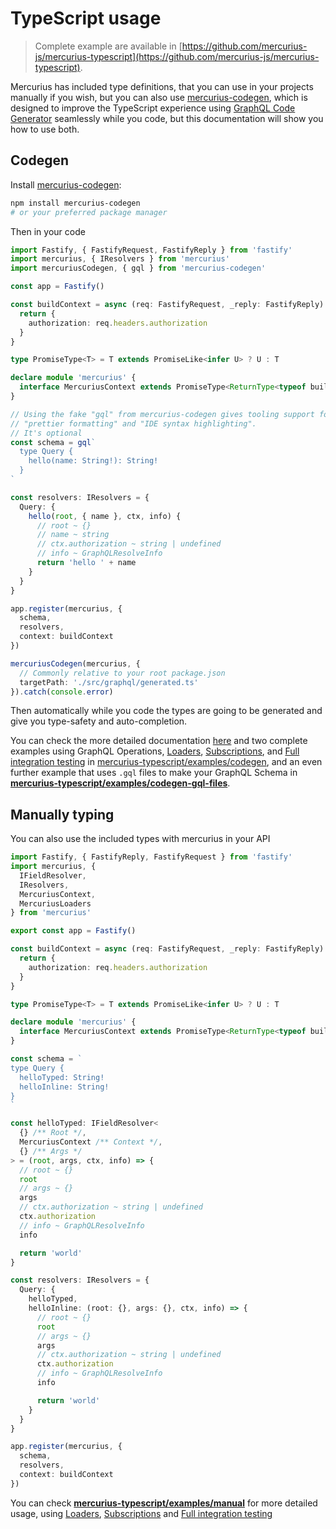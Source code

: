 # TypeScript usage

> Complete example are available in [https://github.com/mercurius-js/mercurius-typescript](https://github.com/mercurius-js/mercurius-typescript).

Mercurius has included type definitions, that you can use in your projects manually if you wish, but you can also use [mercurius-codegen](https://github.com/mercurius-js/mercurius-typescript/tree/master/packages/mercurius-codegen), which is designed to improve the TypeScript experience using [GraphQL Code Generator](https://graphql-code-generator.com/) seamlessly while you code, but this documentation will show you how to use both.

## Codegen

Install [mercurius-codegen](https://github.com/mercurius-js/mercurius-typescript/tree/master/packages/mercurius-codegen):

```bash
npm install mercurius-codegen
# or your preferred package manager
```

Then in your code

```ts
import Fastify, { FastifyRequest, FastifyReply } from 'fastify'
import mercurius, { IResolvers } from 'mercurius'
import mercuriusCodegen, { gql } from 'mercurius-codegen'

const app = Fastify()

const buildContext = async (req: FastifyRequest, _reply: FastifyReply) => {
  return {
    authorization: req.headers.authorization
  }
}

type PromiseType<T> = T extends PromiseLike<infer U> ? U : T

declare module 'mercurius' {
  interface MercuriusContext extends PromiseType<ReturnType<typeof buildContext>> {}
}

// Using the fake "gql" from mercurius-codegen gives tooling support for
// "prettier formatting" and "IDE syntax highlighting".
// It's optional
const schema = gql`
  type Query {
    hello(name: String!): String!
  }
`

const resolvers: IResolvers = {
  Query: {
    hello(root, { name }, ctx, info) {
      // root ~ {}
      // name ~ string
      // ctx.authorization ~ string | undefined
      // info ~ GraphQLResolveInfo
      return 'hello ' + name
    }
  }
}

app.register(mercurius, {
  schema,
  resolvers,
  context: buildContext
})

mercuriusCodegen(mercurius, {
  // Commonly relative to your root package.json
  targetPath: './src/graphql/generated.ts'
}).catch(console.error)
```

Then automatically while you code the types are going to be generated and give you type-safety and auto-completion.

You can check the more detailed documentation [here](https://github.com/mercurius-js/mercurius-typescript/tree/master/packages/mercurius-codegen) and two complete examples using GraphQL Operations, [Loaders](https://mercurius.dev/#/docs/loaders), [Subscriptions](https://mercurius.dev/#/docs/subscriptions), and [Full integration testing](https://mercurius.dev/#/docs/integrations/mercurius-integration-testing) in [mercurius-typescript/examples/codegen](https://github.com/mercurius-js/mercurius-typescript/tree/master/examples/codegen), and an even further example that uses `.gql` files to make your GraphQL Schema in [**mercurius-typescript/examples/codegen-gql-files**](https://github.com/mercurius-js/mercurius-typescript/tree/master/examples/codegen-gql-files).

## Manually typing

You can also use the included types with mercurius in your API

```ts
import Fastify, { FastifyReply, FastifyRequest } from 'fastify'
import mercurius, {
  IFieldResolver,
  IResolvers,
  MercuriusContext,
  MercuriusLoaders
} from 'mercurius'

export const app = Fastify()

const buildContext = async (req: FastifyRequest, _reply: FastifyReply) => {
  return {
    authorization: req.headers.authorization
  }
}

type PromiseType<T> = T extends PromiseLike<infer U> ? U : T

declare module 'mercurius' {
  interface MercuriusContext extends PromiseType<ReturnType<typeof buildContext>> {}
}

const schema = `
type Query {
  helloTyped: String!
  helloInline: String!
}
`

const helloTyped: IFieldResolver<
  {} /** Root */,
  MercuriusContext /** Context */,
  {} /** Args */
> = (root, args, ctx, info) => {
  // root ~ {}
  root
  // args ~ {}
  args
  // ctx.authorization ~ string | undefined
  ctx.authorization
  // info ~ GraphQLResolveInfo
  info

  return 'world'
}

const resolvers: IResolvers = {
  Query: {
    helloTyped,
    helloInline: (root: {}, args: {}, ctx, info) => {
      // root ~ {}
      root
      // args ~ {}
      args
      // ctx.authorization ~ string | undefined
      ctx.authorization
      // info ~ GraphQLResolveInfo
      info

      return 'world'
    }
  }
}

app.register(mercurius, {
  schema,
  resolvers,
  context: buildContext
})
```

You can check [**mercurius-typescript/examples/manual**](https://github.com/mercurius-js/mercurius-typescript/tree/master/examples/manual) for more detailed usage, using [Loaders](https://mercurius.dev/#/docs/loaders), [Subscriptions](https://mercurius.dev/#/docs/subscriptions) and [Full integration testing](https://mercurius.dev/#/docs/integrations/mercurius-integration-testing)
